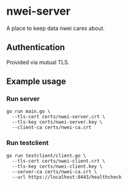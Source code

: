 # nwei-server

A place to keep data nwei cares about.

## Authentication

Provided via mutual TLS.

## Example usage

### Run server
```
go run main.go \
  --tls-cert certs/nwei-server.crt \
  --tls-key certs/nwei-server.key \
  --client-ca certs/nwei-ca.crt
```

### Run testclient
```
go run testclient/client.go \
  --tls-cert certs/nwei-client.crt \
  --tls-key certs/nwei-client.key \
  --server-ca certs/nwei-ca.crt \
  --url https://localhost:8443/healthcheck
```
